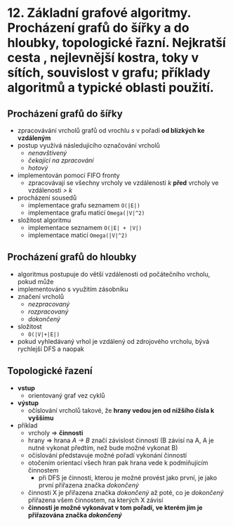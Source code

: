 # 12. Základní grafové algoritmy. Procházení grafů do šířky a do hloubky, topologické řazní. Nejkratší cesta , nejlevnější kostra, toky v sítích, souvislost v grafu; příklady algoritmů a typické oblasti použití.

## Procházení grafů do šířky
- zpracovávání vrcholů grafů od vrochlu *s* v pořadí **od blízkých ke vzdáleným**
- postup využívá následujícího označování vrcholů
    - *nenavštívený*
    - *čekající na zpracování*
    - *hotový*
- implementován pomocí FIFO fronty
    - zpracovávají se všechny vrcholy ve vzdálenosti *k* **před** vrcholy ve vzdálenosti *> k*
- procházení sousedů
    - implementace grafu seznamem `O(|E|)`
    - implementace grafu maticí `Omega(|V|^2)`
- složitost algoritmu
    - implementace seznamem `O(|E| + |V|)`
    - implementace maticí `Omega(|V|^2)`

## Procházení grafů do hloubky
- algoritmus postupuje do větší vzdálenosti od počátečního vrcholu, pokud může
- implementováno s využitím zásobníku
- značení vrcholů
    - *nezpracovaný*
    - *rozpracovaný*
    - *dokončený*
- složitost
    - `O(|V|+|E|)`
- pokud vyhledávaný vrhol je vzdálený od zdrojového vrcholu, bývá rychlejší DFS a naopak

## Topologické řazení
- **vstup**
    - orientovaný graf vez cyklů
- **výstup**
    - očíslování vrcholů takové, že **hrany vedou jen od nižšího čísla k vyššímu**
- příklad
    - vrcholy => **činnosti**
    - hrany => hrana *A -> B* značí závislost činností (B závisí na A, A je nutné vykonat předtím, než bude možné vykonat B)
    - očíslování představuje možné pořadí vykonání činností
    - otočením orientací všech hran pak hrana vede k podmiňujícím činnostem
        - při DFS je činnosti, kterou je možné provést jako první, je jako první přiřazena značka *dokončený*
    - činnosti X je přiřazena značka *dokončený* až poté, co je *dokončený* přiřazena všem činnostem, na kterých X závisí
    - **činnosti je možné vykonávat v tom pořadí, ve kterém jim je přiřazována značka *dokončený***
